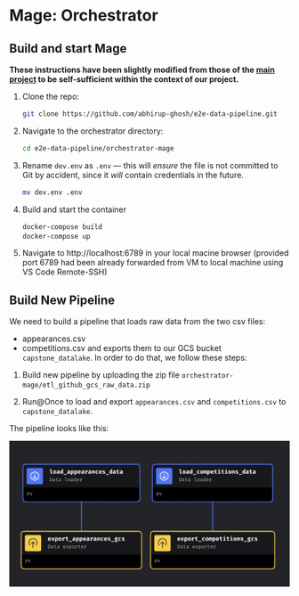 # Mage: Orchestrator

## Build and start Mage

**These instructions have been slightly modified from those of the [main project](https://github.com/mage-ai/mage-zoomcamp) to be self-sufficient within the context of our project.**

1. Clone the repo:

    ```bash
    git clone https://github.com/abhirup-ghosh/e2e-data-pipeline.git
    ```

2. Navigate to the orchestrator directory:

    ```bash
    cd e2e-data-pipeline/orchestrator-mage
    ```

3. Rename `dev.env` as `.env` — this will _ensure_ the file is not committed to Git by accident, since it _will_ contain credentials in the future.

    ```bash
    mv dev.env .env
    ```

4. Build and start the container

    ```bash
    docker-compose build
    docker-compose up
    ```

5. Navigate to http://localhost:6789 in your local macine browser (provided port 6789 had been already forwarded from VM to local machine using VS Code Remote-SSH)

## Build New Pipeline

We need to build a pipeline that loads raw data from the two csv files:
* appearances.csv
* competitions.csv
and exports them to our GCS bucket `capstone_datalake`. In order to do that, we follow these steps:

1. Build new pipeline by uploading the zip file `orchestrator-mage/etl_github_gcs_raw_data.zip`

2. Run@Once to load and export `appearances.csv` and `competitions.csv` to `capstone_datalake`.

The pipeline looks like this:

![alt text](etl_github_gcs_raw_data.png)